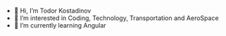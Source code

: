 - 👋 Hi, I’m Todor Kostadinov
- 👀 I’m interested in Coding, Technology, Transportation and AeroSpace
- 🌱 I’m currently learning Angular

<!---
TodorKst/TodorKst is a ✨ special ✨ repository because its `README.md` (this file) appears on your GitHub profile.
You can click the Preview link to take a look at your changes.
--->
